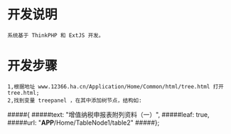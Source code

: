 # 开发说明
    系统基于 ThinkPHP 和 ExtJS 开发。

# 开发步骤
    1,根据地址 www.12366.ha.cn/Application/Home/Common/html/tree.html 打开 tree.html;
    2,找到变量 treepanel ，在其中添加树节点，结构如:
#####{
#####text: "增值纳税申报表附列资料（一）",
#####leaf: true,
#####url: "__APP__/Home/TableNode1/table2"
#####};
